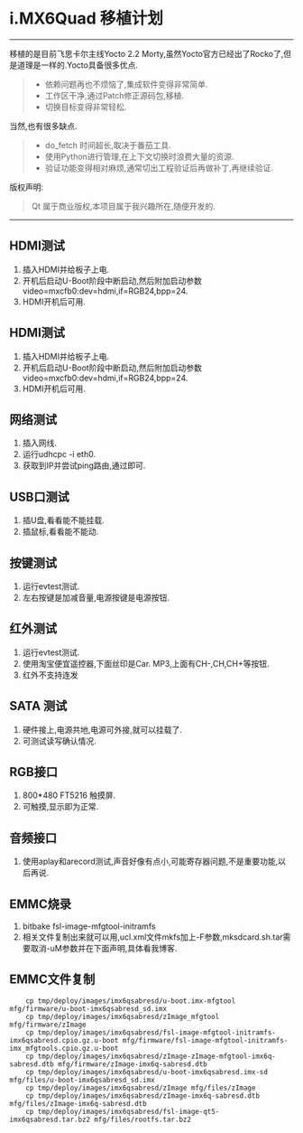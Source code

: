 # i.MX6Quad 移植计划

------

移植的是目前飞思卡尔主线Yocto 2.2 Morty,虽然Yocto官方已经出了Rocko了,但是道理是一样的.Yocto具备很多优点.

> * 依赖问题再也不烦恼了,集成软件变得非常简单.
> * 工作区干净,通过Patch修正源码包,移植.
> * 切换目标变得非常轻松.

当然,也有很多缺点.

> * do_fetch 时间超长,取决于番茄工具.
> * 使用Python进行管理,在上下文切换时浪费大量的资源.
> * 验证功能变得相对麻烦,通常切出工程验证后再做补丁,再继续验证.

版权声明:

> Qt 属于商业版权,本项目属于我兴趣所在,随便开发的.

------

## HDMI测试

 1. 插入HDMI并给板子上电.
 2. 开机后启动U-Boot阶段中断启动,然后附加启动参数 video=mxcfb0:dev=hdmi,if=RGB24,bpp=24.
 3. HDMI开机后可用.

## HDMI测试

 1. 插入HDMI并给板子上电.
 2. 开机后启动U-Boot阶段中断启动,然后附加启动参数 video=mxcfb0:dev=hdmi,if=RGB24,bpp=24.
 3. HDMI开机后可用.

## 网络测试

 1. 插入网线.
 2. 运行udhcpc -i eth0.
 3. 获取到IP并尝试ping路由,通过即可.

## USB口测试

 1. 插U盘,看看能不能挂载.
 2. 插鼠标,看看能不能动.

## 按键测试

 1. 运行evtest测试.
 2. 左右按键是加减音量,电源按键是电源按钮.

## 红外测试

 1. 运行evtest测试.
 2. 使用淘宝便宜遥控器,下面丝印是Car. MP3,上面有CH-,CH,CH+等按钮.
 3. 红外不支持连发

## SATA 测试

 1. 硬件接上,电源共地,电源可外接,就可以挂载了.
 2. 可测试读写确认情况.

## RGB接口

 1. 800*480 FT5216 触摸屏.
 2. 可触摸,显示即为正常.

## 音频接口

 1. 使用aplay和arecord测试,声音好像有点小,可能寄存器问题,不是重要功能,以后再说.

## EMMC烧录

 1. bitbake fsl-image-mfgtool-initramfs
 2. 相关文件复制出来就可以用,ucl.xml文件mkfs加上-F参数,mksdcard.sh.tar需要取消-uM参数并在下面声明,具体看我博客.

## EMMC文件复制

```shell
    cp tmp/deploy/images/imx6qsabresd/u-boot.imx-mfgtool mfg/firmware/u-boot-imx6qsabresd_sd.imx 
    cp tmp/deploy/images/imx6qsabresd/zImage_mfgtool mfg/firmware/zImage
    cp tmp/deploy/images/imx6qsabresd/fsl-image-mfgtool-initramfs-imx6qsabresd.cpio.gz.u-boot mfg/firmware/fsl-image-mfgtool-initramfs-imx_mfgtools.cpio.gz.u-boot
    cp tmp/deploy/images/imx6qsabresd/zImage-zImage-mfgtool-imx6q-sabresd.dtb mfg/firmware/zImage-imx6q-sabresd.dtb
    cp tmp/deploy/images/imx6qsabresd/u-boot-imx6qsabresd.imx-sd mfg/files/u-boot-imx6qsabresd_sd.imx
    cp tmp/deploy/images/imx6qsabresd/zImage mfg/files/zImage
    cp tmp/deploy/images/imx6qsabresd/zImage-imx6q-sabresd.dtb mfg/files/zImage-imx6q-sabresd.dtb
    cp tmp/deploy/images/imx6qsabresd/fsl-image-qt5-imx6qsabresd.tar.bz2 mfg/files/rootfs.tar.bz2
```
